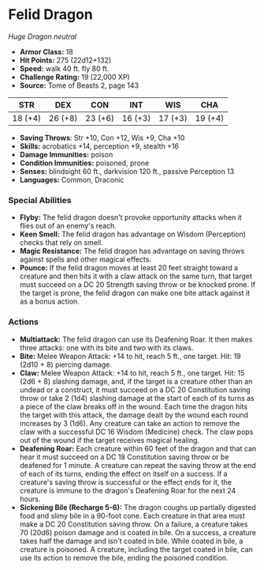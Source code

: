 # Felid Dragon

*Huge* *Dragon* *neutral*

- **Armor Class:** 18
- **Hit Points:** 275 (22d12+132)
- **Speed:** walk 40 ft. fly 80 ft.
- **Challenge Rating:** 19 (22,000 XP)
- **Source:** Tome of Beasts 2, page 143

| STR | DEX | CON | INT | WIS | CHA |
| --- | --- | --- | --- | --- | --- |
| 18 (+4) | 26 (+8) | 23 (+6) | 16 (+3) | 17 (+3) | 19 (+4) |

- **Saving Throws**: Str +10, Con +12, Wis +9, Cha +10
- **Skills:** acrobatics +14, perception +9, stealth +16
- **Damage Immunities:** poison
- **Condition Immunities:** poisoned, prone
- **Senses:** blindsight 60 ft., darkvision 120 ft., passive Perception 13
- **Languages:** Common, Draconic

### Special Abilities

- **Flyby:** The felid dragon doesn't provoke opportunity attacks when it flies out of an enemy's reach.
- **Keen Smell:** The felid dragon has advantage on Wisdom (Perception) checks that rely on smell.
- **Magic Resistance:** The felid dragon has advantage on saving throws against spells and other magical effects.
- **Pounce:** If the felid dragon moves at least 20 feet straight toward a creature and then hits it with a claw attack on the same turn, that target must succeed on a DC 20 Strength saving throw or be knocked prone. If the target is prone, the felid dragon can make one bite attack against it as a bonus action.

### Actions

- **Multiattack:** The felid dragon can use its Deafening Roar. It then makes three attacks: one with its bite and two with its claws.
- **Bite:** Melee Weapon Attack: +14 to hit, reach 5 ft., one target. Hit: 19 (2d10 + 8) piercing damage.
- **Claw:** Melee Weapon Attack: +14 to hit, reach 5 ft., one target. Hit: 15 (2d6 + 8) slashing damage, and, if the target is a creature other than an undead or a construct, it must succeed on a DC 20 Constitution saving throw or take 2 (1d4) slashing damage at the start of each of its turns as a piece of the claw breaks off in the wound. Each time the dragon hits the target with this attack, the damage dealt by the wound each round increases by 3 (1d6). Any creature can take an action to remove the claw with a successful DC 16 Wisdom (Medicine) check. The claw pops out of the wound if the target receives magical healing.
- **Deafening Roar:** Each creature within 60 feet of the dragon and that can hear it must succeed on a DC 18 Constitution saving throw or be deafened for 1 minute. A creature can repeat the saving throw at the end of each of its turns, ending the effect on itself on a success. If a creature's saving throw is successful or the effect ends for it, the creature is immune to the dragon's Deafening Roar for the next 24 hours.
- **Sickening Bile (Recharge 5-6):** The dragon coughs up partially digested food and slimy bile in a 90-foot cone. Each creature in that area must make a DC 20 Constitution saving throw. On a failure, a creature takes 70 (20d6) poison damage and is coated in bile. On a success, a creature takes half the damage and isn't coated in bile. While coated in bile, a creature is poisoned. A creature, including the target coated in bile, can use its action to remove the bile, ending the poisoned condition.


